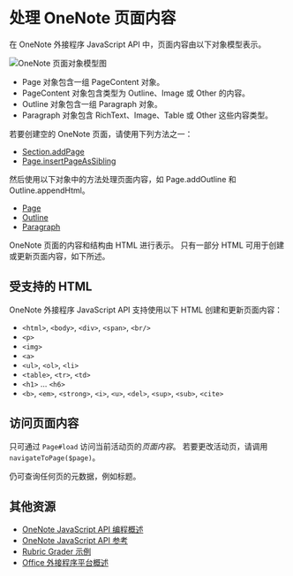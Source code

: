 # 处理 OneNote 页面内容 

在 OneNote 外接程序 JavaScript API 中，页面内容由以下对象模型表示。

  ![OneNote 页面对象模型图](../../images/OneNoteOM-page.png)

- Page 对象包含一组 PageContent 对象。
- PageContent 对象包含类型为 Outline、Image 或 Other 的内容。
- Outline 对象包含一组 Paragraph 对象。
- Paragraph 对象包含 RichText、Image、Table 或 Other 这些内容类型。

若要创建空的 OneNote 页面，请使用下列方法之一：

- [Section.addPage](../../reference/onenote/section.md#addpagetitle-string)
- [Page.insertPageAsSibling](../../reference/onenote/page.md#insertpageassiblinglocation-string-title-string)

然后使用以下对象中的方法处理页面内容，如 Page.addOutline 和 Outline.appendHtml。 

- [Page](../../reference/onenote/page.md)
- [Outline](../../reference/onenote/outline.md)
- [Paragraph](../../reference/onenote/paragraph.md)

OneNote 页面的内容和结构由 HTML 进行表示。 只有一部分 HTML 可用于创建或更新页面内容，如下所述。

## 受支持的 HTML

OneNote 外接程序 JavaScript API 支持使用以下 HTML 创建和更新页面内容：

- `<html>`, `<body>`, `<div>`, `<span>`, `<br/>` 
- `<p>`
- `<img>`
- `<a>`
- `<ul>`, `<ol>`, `<li>` 
- `<table>`, `<tr>`, `<td>`
- `<h1>` ... `<h6>`
- `<b>`, `<em>`, `<strong>`, `<i>`, `<u>`, `<del>`, `<sup>`, `<sub>`, `<cite>`

## 访问页面内容

只可通过 `Page#load` 访问当前活动页的*页面内容*。 若要更改活动页，请调用 `navigateToPage($page)`。

仍可查询任何页的元数据，例如标题。

## 其他资源

- [OneNote JavaScript API 编程概述](onenote-add-ins-programming-overview.md)
- [OneNote JavaScript API 参考](../../reference/onenote/onenote-add-ins-javascript-reference.md)
- [Rubric Grader 示例](https://github.com/OfficeDev/OneNote-Add-in-Rubric-Grader)
- [Office 外接程序平台概述](https://dev.office.com/docs/add-ins/overview/office-add-ins)
